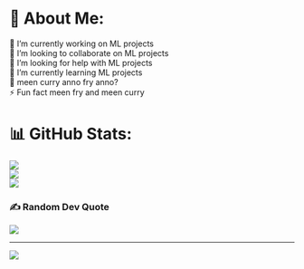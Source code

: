 # 💫 About Me:
🔭 I’m currently working on ML projects<br>👯 I’m looking to collaborate on ML projects<br>🤝 I’m looking for help with ML projects<br>🌱 I’m currently learning ML projects<br>💬 meen curry anno fry anno?<br>⚡ Fun fact meen fry and meen curry



# 📊 GitHub Stats:
![](https://github-readme-stats.vercel.app/api?username=kevin-babu-dotcom&theme=midnight-purple&hide_border=false&include_all_commits=true&count_private=true)<br/>
![](https://github-readme-streak-stats.herokuapp.com/?user=kevin-babu-dotcom&theme=midnight-purple&hide_border=false)<br/>
![](https://github-readme-stats.vercel.app/api/top-langs/?username=kevin-babu-dotcom&theme=midnight-purple&hide_border=false&include_all_commits=true&count_private=true&layout=compact)



### ✍️ Random Dev Quote
![](https://quotes-github-readme.vercel.app/api?type=vetical&theme=dark)

---
[![](https://visitcount.itsvg.in/api?id=kevin-babu-dotcom&icon=9&color=11)](https://visitcount.itsvg.in)

<!-- Proudly created with GPRM ( https://gprm.itsvg.in ) -->

